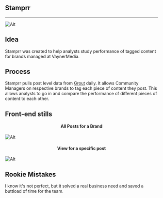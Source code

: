 Stamprr
------
------
![Alt](https://s3.amazonaws.com/Vayner_DB/stamprr_land)

Idea
-----

Stamprr was created to help analysts study performance of tagged content for
brands managed at VaynerMedia.

Process
-------

Stamprr pulls post level data from [Grout](https://github.com/martinez-angel/grout) daily.
It allows Community Managers on respective brands to tag each piece of content
they post. This allows analysts to go in and compare the performance of
different pieces of content to each other.

Front-end stills
---------------

<h4 align="center">All Posts for a Brand</h4>

![Alt](https://s3.amazonaws.com/Vayner_DB/stamprr_index)

<h4 align="center">View for a specific post</h4>

![Alt](https://s3.amazonaws.com/Vayner_DB/stamprr_post)


Rookie Mistakes
---------------

I know it's not perfect, but it solved a real business need and saved a buttload of time for the
team.

